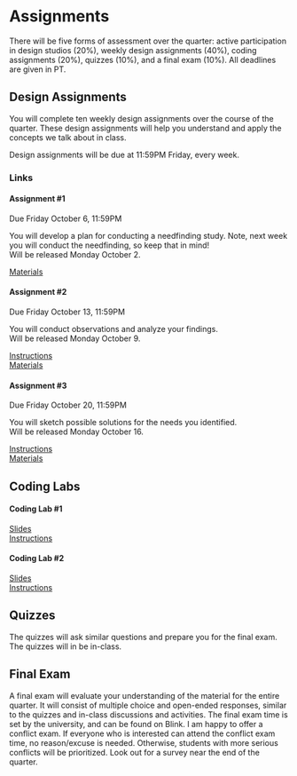 # Assignments

There will be five forms of assessment over the quarter: active participation in design studios (20%), weekly design assignments (40%), coding assignments (20%), quizzes (10%), and a final exam (10%). All deadlines are given in PT.  


## Design Assignments

You will complete ten weekly design assignments over the course of the quarter. These design assignments will help you understand and apply the concepts we talk about in class.  

Design assignments will be due at 11:59PM Friday, every week. 

### Links

#### Assignment #1
Due Friday October 6, 11:59PM  

You will develop a plan for conducting a needfinding study. Note, next week you will conduct the needfinding, so keep that in mind!   
Will be released Monday October 2.   

[Materials](https://drive.google.com/file/d/1JmKrg75gFlEcPON22ZeYP9DJ_2r15f8z/view?usp=sharing)   

#### Assignment #2
Due Friday October 13, 11:59PM   

You will conduct observations and analyze your findings.      
Will be released Monday October 9.  

[Instructions](https://docs.google.com/document/d/1KBe2s9GNwFuY1aQ89Qbt-_EPUbHai-ivlP-lgdmDbZc/edit?usp=sharing)   
[Materials](https://drive.google.com/file/d/1C4wS1ebfbmMwRIxqFiyP-40Ln_vRZr33/view?usp=drive_link)   

#### Assignment #3   
Due Friday October 20, 11:59PM   

You will sketch possible solutions for the needs you identified.        
Will be released Monday October 16.   

[Instructions](https://docs.google.com/document/d/1lagFlIdlN0dpGQgtR_ytREDWwnOQiFskwua425pMqvQ/edit?usp=sharing)   
[Materials](https://drive.google.com/file/d/120TzpI6lG39vWzKcNr3WIsN6O0DTF-B4/view?usp=drive_link)     

<!--
#### Assignment #3 
Due Friday October 7, 11:59PM   

You will conduct observations and analyze your findings.        
Will be released Monday October 3.  

[Instructions](https://docs.google.com/document/d/1ItD3q_uJKi2yv2CJAlFe3eI1kH-Hvdrp_F0VpptrZCE/edit?usp=sharing), [Rubric](https://docs.google.com/document/d/1cbY5dA84rzyzzQaDTvHo5kbgaW36I5LQSaDml1mAo_o/edit?usp=sharing), and [Templates](https://drive.google.com/drive/folders/1Zpq602P_8BHOimPo6Ul5c4qyv2Mh9BYf?usp=sharing)

#### Assignment #3
Due Friday October 15, 11:59PM   

You will sketch possible solutions for the needs you identified.        
Will be released Monday October 7.  

[Instructions and Rubric](https://docs.google.com/document/d/1-vAP14w8XsAzl1puRHVVDSHhGaJ2rcNDyfSXr_Wk1IY/edit?usp=sharing)


#### Assignment #4
Due Friday October 21, 11:59PM   

You will create an architecture diagram and low-fidelity prototype either of or to support your solution.        
Will be released Monday October 17.  

[Instructions and Rubric](https://docs.google.com/document/d/1SwIGVOvrpv2KGslgxCNvh0v4zeZXscNu_KrBqAJgJ8o/edit?usp=sharing)


#### Assignment #5
Due Friday October 28, 11:59PM   

You will create low-fidelity prototypes of interactions in your solution. During studio only.           

[Instructions and Rubric](https://docs.google.com/document/d/1i1MwKyfyfTq77hmWvDUn9qAbm01DXu7nZfl3lQIY1Mg/edit?usp=sharing)

#### Assignment #6   
Due Friday November 4, 11:59PM  

You will create medium to high-fidelity prototypes of the visual design of some part of your solution.  

[Instructions and Rubric](https://docs.google.com/document/d/1z-ZJKr9lIQOmlzhN_lOYKMDq83-tBjlrH6L6w1iVLWQ/edit?usp=sharing)  

#### Assignment #7   
Due Thursday November 10, 11:59PM  

You will find and analyze an example of a dark pattern.  

[Instructions and Rubric](https://docs.google.com/document/d/1KJYfWpoRGtZtPlIvUNS91hw_EZpJkFtUQbZtAZoicQE/edit?usp=sharing)  

#### Assignment #8   
Due Friday November 18, 11:59PM  

You will brainstorm a no-interface solution to one of your needfinding problems.    
Note: due to the student worker strike, this assignment will be peer graded.   

[Instructions and Rubric](https://docs.google.com/document/d/1D4sdrL0BGtqEATjX6_u1Y3d1e70NdEnMfSA5QYvQiwQ/edit?usp=sharing)  

#### Assignment #9   
Due Friday December 2, 11:59PM  

You will plan user testing for your tool or system.     

[Instructions and Rubric](https://docs.google.com/document/d/1YER0AcptYVQfVK-Wl6NZIJddqFPzhF9vXnRR49aV8zg/edit?usp=sharing)  
-->

## Coding Labs

#### Coding Lab #1

[Slides](https://drive.google.com/file/d/13-V6r0Co6R36FqBstnh8FN3hF_XUhqPt/view?usp=drive_link)    
[Instructions](https://docs.google.com/document/d/1Vw_FP30RpA4RJIafceWIcOg2oDhlk_1bRuqGWPKcDKQ/edit?usp=sharing)    

#### Coding Lab #2

[Slides](https://drive.google.com/file/d/1iodcRI7mTa1R-eou1qrOxgZ5FyL1gw9e/view?usp=sharing)     
[Instructions](https://docs.google.com/document/d/1NXNImg8zl1R0GK8Y9IM2j712zuM892J1xbQnM7SAzdA/edit?usp=drive_link)    

## Quizzes

The quizzes will ask similar questions and prepare you for the final exam. The quizzes will in be in-class. 


## Final Exam

A final exam will evaluate your understanding of the material for the entire quarter. It will consist of multiple choice and open-ended responses, similar to the quizzes and in-class discussions and activities. The final exam time is set by the university, and can be found on Blink. I am happy to offer a conflict exam. If everyone who is interested can attend the conflict exam time, no reason/excuse is needed. Otherwise, students with more serious conflicts will be prioritized. Look out for a survey near the end of the quarter. 
